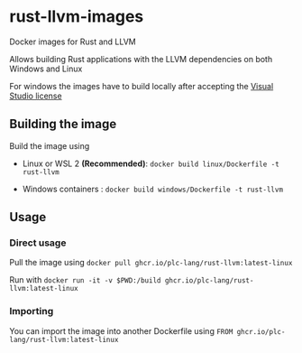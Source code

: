 # rust-llvm-images
Docker images for Rust and LLVM

Allows building Rust applications with the LLVM dependencies on both Windows and Linux

For windows the images have to build locally after accepting the [Visual Studio license](https://go.microsoft.com/fwlink/?LinkId=2086102)

## Building the image
Build the image using 
- Linux or WSL 2 __(Recommended)__: 
	`docker build linux/Dockerfile -t rust-llvm`

- Windows containers :
	`docker build windows/Dockerfile -t rust-llvm`

## Usage

### Direct usage 
Pull the image using 
`docker pull ghcr.io/plc-lang/rust-llvm:latest-linux`

Run with
`docker run -it -v $PWD:/build ghcr.io/plc-lang/rust-llvm:latest-linux`

### Importing

You can import the image into another Dockerfile using
`FROM ghcr.io/plc-lang/rust-llvm:latest-linux`
